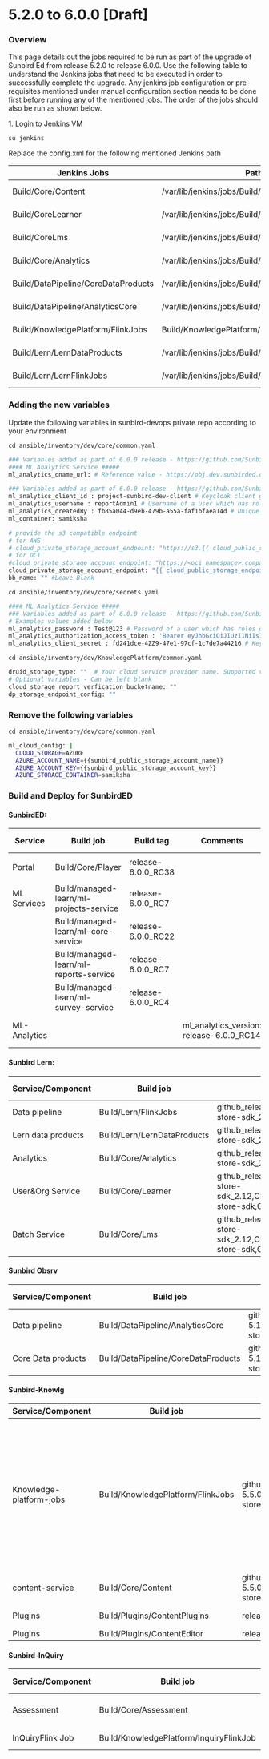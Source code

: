 # 5.2.0 to 6.0.0 \[Draft]

###

### Overview <a href="#user-content-overview" id="user-content-overview"></a>

This page details out the jobs required to be run as part of the upgrade of Sunbird Ed from release 5.2.0 to release 6.0.0. Use the following table to understand the Jenkins jobs that need to be executed in order to successfully complete the upgrade. Any jenkins job configuration or pre-requisites mentioned under manual configuration section needs to be done first before running any of the mentioned jobs. The order of the jobs should also be run as shown below.

1\. Login to Jenkins VM

```su jenkins```


Replace the config.xml for the following mentioned Jenkins path

| Jenkins Jobs  | Path of Jenkins Server  | Update Jenkins job URL  |
|---|---|---|
| Build/Core/Content  | /var/lib/jenkins/jobs/Build/jobs/Core/jobs/Content  |  https://github.com/project-sunbird/sunbird-devops/blob/release-6.0.0/deploy/jenkins/jobs/Build/jobs/Core/jobs/Content/config.xml |
| Build/CoreLearner  | /var/lib/jenkins/jobs/Build/jobs/Core/jobs/Learner  |  https://github.com/project-sunbird/sunbird-devops/blob/release-6.0.0/deploy/jenkins/jobs/Build/jobs/Core/jobs/Learner/config.xml |
|Build/CoreLms   | /var/lib/jenkins/jobs/Build/jobs/Core/jobs/Lms  | https://github.com/project-sunbird/sunbird-devops/blob/release-6.0.0/deploy/jenkins/jobs/Build/jobs/Core/jobs/Lms/config.xml  |
| Build/Core/Analytics  | /var/lib/jenkins/jobs/Build/jobs/Core/jobs/Analytics  |  https://github.com/project-sunbird/sunbird-devops/blob/release-6.0.0/deploy/jenkins/jobs/Build/jobs/Core/jobs/Analytics/config.xml |
|  Build/DataPipeline/CoreDataProducts | /var/lib/jenkins/jobs/Build/jobs/DataPipeline/jobs/CoreDataProducts  |  https://github.com/project-sunbird/sunbird-devops/blob/release-6.0.0/deploy/jenkins/jobs/Build/jobs/DataPipeline/jobs/CoreDataProducts/config.xml |
| Build/DataPipeline/AnalyticsCore  |  /var/lib/jenkins/jobs/Build/jobs/DataPipeline/jobs/AnalyticsCore | https://github.com/project-sunbird/sunbird-devops/blob/release-6.0.0/deploy/jenkins/jobs/Build/jobs/DataPipeline/jobs/AnalyticsCore/config.xml  |
| Build/KnowledgePlatform/FlinkJobs  | Build/KnowledgePlatform/FlinkJobs  |  https://github.com/project-sunbird/sunbird-devops/blob/release-6.0.0/deploy/jenkins/jobs/Build/jobs/KnowledgePlatform/jobs/FlinkJobs/config.xml |
| Build/Lern/LernDataProducts  |  /var/lib/jenkins/jobs/Build/jobs/Lern/jobs/LernDataProducts |  https://github.com/project-sunbird/sunbird-devops/blob/release-6.0.0/deploy/jenkins/jobs/Build/jobs/Lern/jobs/LernDataProducts/config.xml |
| Build/Lern/LernFlinkJobs  | /var/lib/jenkins/jobs/Build/jobs/Lern/jobs/LernFlinkJobs  |  https://github.com/project-sunbird/sunbird-devops/blob/release-6.0.0/deploy/jenkins/jobs/Build/jobs/Lern/jobs/LernFlinkJobs/config.xml |

### Adding the new variables
Update the  following variables in sunbird-devops private repo according to your environment

```cd ansible/inventory/dev/core/common.yaml```

```bash
### Variables added as part of 6.0.0 release - https://github.com/Sunbird-Ed/ml-analytics-service/tree/release-6.0.0/release-notes/6.0.0.md
#### ML Analytics Service #####
ml_analytics_cname_url: # Reference value - https://obj.dev.sunbirded.org/samiksha/

### Variables added as part of 6.0.0 release - https://github.com/Sunbird-Ed/ml-analytics-service/tree/release-6.0.0/release-notes/6.0.0.md
ml_analytics_client_id : project-sunbird-dev-client # Keycloak client group
ml_analytics_username : reportAdmin1 # Username of a user which has roles of "PROGRAM_MANAGER", "PROGRAM_DESIGNER", "REPORT_ADMIN", "REPORT_VIEWER"
ml_analytics_createdBy : fb85a044-d9eb-479b-a55a-faf1bfaea14d # Unique system generated user UUID which is the same user as above
ml_container: samiksha

# provide the s3 compatible endpoint
# for AWS
# cloud_private_storage_account_endpoint: "https://s3.{{ cloud_public_storage_region }}.amazonaws.com"
# for OCI
#cloud_private_storage_account_endpoint: "https://<oci_namespace>.compat.objectstorage.{{cloud_public_storage_region}}.oraclecloud.com"
cloud_private_storage_account_endpoint: "{{ cloud_public_storage_endpoint }}" # Leave Blank for Azure
bb_name: "" #Leave Blank
```
```cd ansible/inventory/dev/core/secrets.yaml```

```bash
#### ML Analytics Service #####
### Variables added as part of 6.0.0 release - https://github.com/Sunbird-Ed/ml-analytics-service/tree/release-6.0.0/release-notes/6.0.0.md
# Examples values added below
ml_analytics_password : Test@123 # Password of a user which has roles of "PROGRAM_MANAGER", "PROGRAM_DESIGNER", "REPORT_ADMIN", "REPORT_VIEWER"
ml_analytics_authorization_access_token : 'Bearer eyJhbGciOiJIUzI1NiIsInR5cCI6IkpXVCJ9.eyJpc3MiOiJkOTY3NzRjYzXXXXXXXXXXXXXQ4Y2RiOWQ2Mzg0OSJ9.n4hXxKxl_698yeZPSWhXeGvMOb4esfgPadIZe8jZ0Z4' # Bearer auth token which has access to APIs as defined in the https://github.com/Sunbird-Ed/ml-analytics-service/tree/release-6.0.0/release-notes/6.0.0.md
ml_analytics_client_secret : fd241dce-4ZZ9-47e1-97cf-1c7de7a44216 # Keycloak client secret for creating tokens, mapped to client id supplied to variable ml_analytics_client_id
```

```cd ansible/inventory/dev/KnowledgePlatform/common.yaml```

```bash
druid_storage_type: ""  # Your cloud service provider name. Supported values are aws, azure, gcloud
# Optional variables - Can be left blank
cloud_storage_report_verfication_bucketname: ""
dp_storage_endpoint_config: ""
```
### Remove the following variables

```cd ansible/inventory/dev/core/common.yaml```


```bash
ml_cloud_config: |
  CLOUD_STORAGE=AZURE
  AZURE_ACCOUNT_NAME={{sunbird_public_storage_account_name}}
  AZURE_ACCOUNT_KEY={{sunbird_public_storage_account_key}}
  AZURE_STORAGE_CONTAINER=samiksha
```

###

### **Build and Deploy for SunbirdED**

####

#### **SunbirdED:**

| Service      | Build job                               | Build tag           | Comments                                    | Deploy Job                                | Deploy tag    |
| ------------ | --------------------------------------- | ------------------- | ------------------------------------------- | ----------------------------------------- | ------------- |
| Portal       | <p>Build/Core/Player<br></p>            | release-6.0.0\_RC38 |                                             | Deploy/Kubernetes/Player                  | release-6.0.0 |
| ML Services  | Build/managed-learn/ml-projects-service | release-6.0.0\_RC7  |                                             | Deploy/managed-learn/ml-projects-service  | release-6.0.0 |
|              | Build/managed-learn/ml-core-service     | release-6.0.0\_RC22 |                                             | Deploy/managed-learn/ml-core-service      | release-6.0.0 |
|              | Build/managed-learn/ml-reports-service  | release-6.0.0\_RC7  |                                             | Deploy/managed-learn/ml-reports-service   | release-6.0.0 |
|              | Build/managed-learn/ml-survey-service   | release-6.0.0\_RC4  |                                             | Deploy/managed-learn/ml-survey-service    | release-6.0.0 |
| ML-Analytics |                                         |                     | ml\_analytics\_version: release-6.0.0\_RC14 | Deploy/managed-learn/ml-analytics-service | release-5.2.0 |

####

#### Sunbird Lern:

<table data-full-width="false"><thead><tr><th>Service/Component</th><th>Build job</th><th>Build tag</th><th>Deploy Job</th><th>Deploy tag</th><th>Comments</th></tr></thead><tbody><tr><td>Data pipeline</td><td>Build/Lern/FlinkJobs</td><td>github_release_tag:release-5.3.1_RC1,CLOUD_STORE_GROUP_ID:org.sunbird,CLOUD_STORE_ARTIFACT_ID:cloud-store-sdk_2.12,CLOUD_STORE_VERSION:1.4.6</td><td>Deploy/Lern/FlinkJobs</td><td>release-5.3.0_RC5</td><td></td></tr><tr><td>Lern data products</td><td>Build/Lern/LernDataProducts</td><td>github_release_tag:release-5.3.1_RC1,CLOUD_STORE_GROUP_ID:org.sunbird,CLOUD_STORE_ARTIFACT_ID:cloud-store-sdk_2.12,CLOUD_STORE_VERSION:1.4.6</td><td>Deploy/Lern/LernDataProducts</td><td>release-5.1.0_RC1</td><td></td></tr><tr><td>Analytics</td><td>Build/Core/Analytics</td><td>github_release_tag:release-5.1.2_RC1,CLOUD_STORE_GROUP_ID:org.sunbird,CLOUD_STORE_ARTIFACT_ID:cloud-store-sdk_2.12,CLOUD_STORE_VERSION:1.4.0</td><td>Deploy/Kubernetes/Analytics</td><td>release-5.2.0-lern</td><td></td></tr><tr><td>User&#x26;Org Service</td><td>Build/Core/Learner</td><td>github_release_tag:release-5.3.1_RC1,CLOUD_STORE_GROUP_ID:org.sunbird,CLOUD_STORE_ARTIFACT_ID:cloud-store-sdk_2.12,CLOUD_STORE_VERSION:1.4.0CLOUD_STORE_GROUP_ID:org.sunbird,CLOUD_STORE_ARTIFACT_ID:cloud-store-sdk,CLOUD_STORE_VERSION:1.4.6</td><td>Deploy/Kubernetes/Learner</td><td>release-5.3.0-lern</td><td></td></tr><tr><td>Batch Service</td><td>Build/Core/Lms</td><td>github_release_tag:release-5.3.2_RC1,,CLOUD_STORE_GROUP_ID:org.sunbird,CLOUD_STORE_ARTIFACT_ID:cloud-store-sdk_2.12,CLOUD_STORE_VERSION:1.4.0CLOUD_STORE_GROUP_ID:org.sunbird,CLOUD_STORE_ARTIFACT_ID:cloud-store-sdk,CLOUD_STORE_VERSION:1.4.6</td><td>Deploy/Kubernetes/Lms</td><td>release-5.3.0-lern</td><td></td></tr></tbody></table>



#### Sunbird Obsrv

<table data-full-width="false"><thead><tr><th>Service/Component</th><th>Build job</th><th>Build tag</th><th>Deploy Job</th><th>Deploy tag</th><th>Comments</th></tr></thead><tbody><tr><td>Data pipeline</td><td>Build/DataPipeline/AnalyticsCore</td><td>github_release_tag:release-5.1.2_RC1,CLOUD_STORE_GROUP_ID:org.sunbird,CLOUD_STORE_ARTIFACT_ID:cloud-store-sdk_2.12,CLOUD_STORE_VERSION:1.4.0</td><td>Deploy/DataPipeline/AnalyticsCore</td><td>release-5.0.0_RC1</td><td></td></tr><tr><td>Core Data products</td><td>Build/DataPipeline/CoreDataProducts</td><td>github_release_tag:release-5.1.2_RC1,CLOUD_STORE_GROUP_ID:org.sunbird,CLOUD_STORE_ARTIFACT_ID:cloud-store-sdk_2.12,CLOUD_STORE_VERSION:1.4.0</td><td>Deploy/DataPipeline/CoreDataProducts</td><td>release-5.0.0_RC1</td><td></td></tr></tbody></table>



#### **Sunbird-Knowlg**

<table data-full-width="false"><thead><tr><th width="164">Service/Component</th><th width="144">Build job</th><th width="132">Build tag</th><th>Deploy Job</th><th>Deploy tag</th><th>Comments</th></tr></thead><tbody><tr><td>Knowledge-platform-jobs</td><td>Build/KnowledgePlatform/FlinkJobs</td><td>github_release_tag:release-5.5.0_RC2,CLOUD_STORE_GROUP_ID:org.sunbird,CLOUD_STORE_ARTIFACT_ID:cloud-store-sdk_2.12,CLOUD_STORE_VERSION:1.4.6</td><td>Deploy/KnowledgePlatform/FlinkJobs</td><td>release-5.4.1_RC1</td><td>Jobs to be deployed:
<strong>1. asset-enrichment
2.content-publish
3. post-publish-processor
4. qrcode-image-generator
5. video-stream-generator</strong></td></tr><tr><td>content-service</td><td>Build/Core/Content</td><td>github_release_tag:release-5.5.0_RC1,CLOUD_STORE_GROUP_ID:org.sunbird,CLOUD_STORE_ARTIFACT_ID:cloud-store-sdk,CLOUD_STORE_VERSION:1.4.6</td><td>Deploy/Kubernetes/Content</td><td>release-6.0.0</td><td></td></tr><tr><td>Plugins</td><td>Build/Plugins/ContentPlugins</td><td>release-5.2.1_RC3</td><td>Deploy/Plugins/ContentPlugins</td><td>release-6.0.0</td><td></td></tr><tr><td>Plugins</td><td>Build/Plugins/ContentEditor</td><td>release-5.2.1_RC3</td><td>Deploy/Plugins/ContentEditor</td><td>release6.0.0</td><td></td></tr></tbody></table>

#### **Sunbird-InQuiry**

<table data-full-width="true"><thead><tr><th>Service/Component</th><th>Build job</th><th>Build tag</th><th>Deploy Job</th><th>Deploy tag</th><th>Comments</th></tr></thead><tbody><tr><td>Assessment</td><td>Build/Core/Assessment</td><td>inquiry_release_tag:release-5.6.0_RC1,core_release_tag:release-5.2.0_RC2</td><td>Deploy/Kubernetes/Assessment</td><td>release-6.0.0</td><td></td></tr><tr><td>InQuiryFlink Job</td><td>Build/KnowledgePlatform/InquiryFlinkJob</td><td>release-5.7.0_RC2</td><td>Deploy/KnowledgePlatform/InquiryFlinkJob</td><td>release-5.7.0_RC1</td><td></td></tr></tbody></table>

